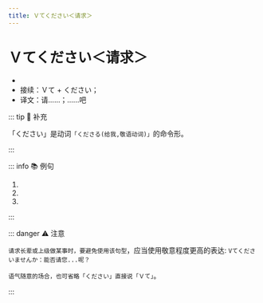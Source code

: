 ```yaml
---
title: Ｖてください＜请求＞
---
```


# Ｖてください＜请求＞

- <grammer-content sentence="意义：表示**请求对方做某件事**；" />
- 接续：Ｖて + ください；
- 译文：请......；......吧

::: tip :bookmark: 补充

「ください」是动词`「くださる(给我,敬语动词)」`的命令形。

:::

::: info :books: 例句

1. <grammer-content sentence="ちょっとそれを**[見/み]せてください**。" trans="请让我看看那个。" />
2. <grammer-content sentence="[日本語/にほんご]を**[教/おし]えてください**。" trans="请教我日语！" />
3. <grammer-content sentence="ここに[電話番号/でんわばんごう]を**[書/か]いてください**。" trans="请在这里写下电话号码。" />

:::

::: danger :warning: 注意

`请求长辈或上级做某事时，要避免使用该句型`，应当使用敬意程度更高的表达: `Vてくださいませんか：能否请您...呢？`

`语气随意的场合，也可省略「ください」直接说「Ｖて」`。

<div class="bunpou-block">

  <grammer-content sentence="ちょっと**[待/ま]って <del>(ください)</del>**。" trans="请稍等一下。(语气比较随意的场合。)" />

</div>

:::
